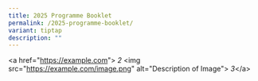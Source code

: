 ```yaml
---
title: 2025 Programme Booklet
permalink: /2025-programme-booklet/
variant: tiptap
description: ""
---
```

<p>&lt;a href="<a href="https://example.com" rel="noopener noreferrer nofollow" target="_blank">https://example.com</a>"&gt; <em>2</em> &lt;img
src="<a href="https://example.com/image.png" rel="noopener noreferrer nofollow" target="_blank">https://example.com/image.png</a>"
alt="Description of Image"&gt; <em>3</em>&lt;/a&gt;</p>
<p></p>
<p></p>